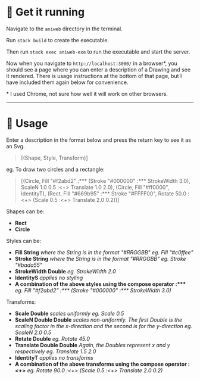 # 🏃 Get it running
Navigate to the `aniweb` directory in the terminal.

Run `stack build` to create the executable.

Then run `stack exec aniweb-exe` to run the executable and start the server.

Now when you navigate to `http://localhost:3000/` in a browser*, you should see a page where you can enter a description of a Drawing and see it rendered. There is usage instructions at the bottom of that page, but I have included them again below for convenience.

\* I used Chrome, not sure how well it will work on other browsers.
- - - -
# 👀 Usage
Enter a description in the format below and press the return key to see it as an Svg.

>[(Shape, Style, Transform)]

eg. To draw two circles and a rectangle:

>[(Circle, Fill "#f2abd2" :\*\*\* (Stroke "#000000" :\*\*\* StrokeWidth 3.0), ScaleN 1.0 0.5 :<+> Translate 1.0 2.0), (Circle, Fill "#ff0000", IdentityT), (Rect, Fill "#669b95" :\*\*\* Stroke "#FFFF00", Rotate 50.0 :<+> (Scale 0.5 :<+> Translate 2.0 0.2))]

Shapes can be:
* **Rect**
* **Circle**

Styles can be:
* **Fill String** _where the String is in the format "#RRGGBB" eg. Fill "#c0ffee"_
* **Stroke String** _where the String is in the format "#RRGGBB" eg. Stroke "#bada55"_
* **StrokeWidth Double** _eg. StrokeWidth 2.0_
* **IdentityS** _applies no styling_
* **A combination of the above styles using the compose operator :\*\*\*** _eg. Fill "#f2abd2" :\*\*\* (Stroke "#000000" :\*\*\* StrokeWidth 3.0)_

Transforms:
* **Scale Double** _scales uniformly eg. Scale 0.5_
* **ScaleN Double Double** _scales non-uniformly. The first Double is the scaling factor in the x-direction and the second is for the y-direction eg. ScaleN 2.0 0.5_
* **Rotate Double** _eg. Rotate 45.0_
* **Translate Double Double** _Again, the Doubles represent x and y respectively eg. Translate 1.5 2.0_
* **IdentityT** _applies no transforms_
* **A combination of the above transforms using the compose operator :<+>** _eg. Rotate 90.0 :<+> (Scale 0.5 :<+> Translate 2.0 0.2)_

